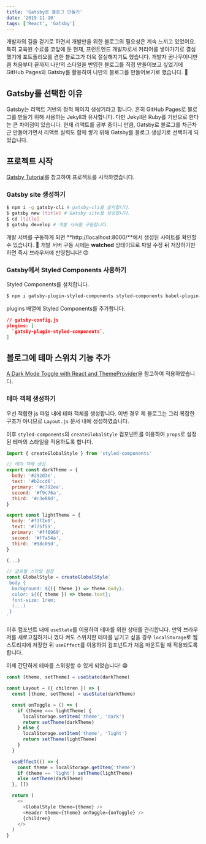 ```yaml
---
title: 'Gatsby로 블로그 만들기'
date: '2019-11-10'
tags: ['React', 'Gatsby']
---
```


개발자의 길을 걷기로 하면서 개발만을 위한 블로그의 필요성은 계속 느끼고 있었어요. 특히 교육원 수료를 코앞에 둔 현재, 프런트엔드 개발자로서 커리어를 쌓아가기로 결심했기에 포트폴리오를 겸한 블로그가 더욱 절실해지기도 했습니다. 개발자 꿈나무이니만큼 처음부터 끝까지 나만의 스타일을 반영한 블로그를 직접 만들어보고 싶었기에 GitHub Pages와 Gatsby를 활용하여 나만의 블로그를 만들어보기로 했습니다. 👏

## Gatsby를 선택한 이유

Gatsby는 리액트 기반의 정적 페이지 생성기라고 합니다. 흔히 GitHub Pages로 블로그를 만들기 위해 사용하는 Jekyll과 유사합니다. 다만 Jekyll은 Ruby를 기반으로 한다는 큰 차이점이 있습니다. 현재 리액트를 공부 중이니 만큼, Gatsby로 블로그를 차근차근 만들어가면서 리액트 실력도 함께 쌓기 위해 Gatsby를 블로그 생성기로 선택하게 되었습니다.

## 프로젝트 시작

[Gatsby Tutorial](https://www.gatsbyjs.org/tutorial/part-zero/)를 참고하여 프로젝트를 시작하였습니다.

### Gatsby site 생성하기

```bash
$ npm i -g gatsby-cli # gatsby-cli을 설치합니다.
$ gatsby new [title] # Gatsby site를 생성합니다.
$ cd [title]
$ gatsby develop # 개발 서버를 구동합니다.
```

개발 서버를 구동하게 되면 **http://localhost:8000/**에서 생성된 사이트를 확인할 수 있습니다. 👀 개발 서버 구동 시에는 **watched** 상태이므로 파일 수정 뒤 저장하기만 하면 즉시 브라우저에 반영됩니다! 😊

### Gatsby에서 Styled Components 사용하기

Styled Components를 설치합니다.

```bash
$ npm i gatsby-plugin-styled-components styled-components babel-plugin-styled-components
```

plugins 배열에 Styled Components를 추가합니다.

```json
// gatsby-config.js
plugins: [
  `gatsby-plugin-styled-components`,
]
```

## 블로그에 테마 스위치 기능 추가

[A Dark Mode Toggle with React and ThemeProvider](https://css-tricks.com/a-dark-mode-toggle-with-react-and-themeprovider/)을 참고하여 적용하였습니다.

### 테마 객체 생성하기

우선 적합한 js 파일 내에 테마 객체를 생성합니다. 이번 경우 제 블로그는 그리 복잡한 구조가 아니므로 `Layout.js` 문서 내에 생성하였습니다.

이후 `styled-components`의 `createGlobalStyle` 컴포넌트를 이용하여 `props`로 설정된 테마의 스타일을 적용하도록 합니다.

```javascript
import { createGlobalStyle } from 'styled-components'

// 테마 객체 생성
export const darkTheme = {
  body: '#292d3e',
  text: '#b2ccd6',
  primary: '#c792ea',
  second: '#f9c76a',
  third: '#c3e88d',
}

export const lightTheme = {
  body: '#f3f2e9',
  text: '#775f59',
  primary: '#ff6969',
  second: '#f7a54a',
  third: '#98c05d',
}

(...)

// 글로벌 스타일 설정
const GlobalStyle = createGlobalStyle`
 body {
  background: ${({ theme }) => theme.body};
  color: ${({ theme }) => theme.text};
  font-size: 1rem;
  (...)
 }
`
```

이후 컴포넌트 내에 `useState`를 이용하여 테마를 위한 상태를 관리합니다. 만약 브라우저를 새로고침하거나 껐다 켜도 스위치한 테마를 남기고 싶을 경우 `localStorage`로 웹 스토리지에 저장한 뒤 `useEffect`를 이용하여 컴포넌트가 처음 마운트될 때 적용되도록 합니다.

이제 간단하게 테마를 스위칭할 수 있게 되었습니다! 😁

```javascript
const [theme, setTheme] = useState(darkTheme)

const Layout = ({ children }) => {
  const [theme, setTheme] = useState(darkTheme)

  const onToggle = () => {
    if (theme === lightTheme) {
      localStorage.setItem('theme', 'dark')
      return setTheme(darkTheme)
    } else {
      localStorage.setItem('theme', 'light')
      return setTheme(lightTheme)
    }
  }

  useEffect(() => {
    const theme = localStorage.getItem('theme')
    if (theme == 'light') setTheme(lightTheme)
    else setTheme(darkTheme)
  }, [])

  return (
    <>
      <GlobalStyle theme={theme} />
      <Header theme={theme} onToggle={onToggle} />
      {children}
    </>
  )
}
```
